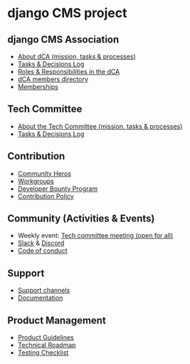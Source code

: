 # django CMS project 

## django CMS Association
   - [About dCA (mission, tasks & processes)](/association/about.md)
   - [Tasks & Decisions Log](/association/tasks-and-decisions-log.md)
   - [Roles & Responsibilities in the dCA](https://docs.google.com/document/d/1UPnQ81s0EaXfOJ3gggj31U-TLGmMUv33aFecEcf0nag/edit?ts=5f71d9cb#)
   - [dCA members directory](https://www.django-cms.org/en/our-members)
   - [Memberships](https://www.django-cms.org/en/about-us/)
    
## Tech Committee
   - [About the Tech Committee (mission, tasks & processes)](/tech-committee/about.md)
   - [Tasks & Decisions Log](/tech-committee/tasks-and-decisions-log.md)
   
## Contribution 
   - [Community Heros](https://github.com/django-cms/django-cms-mgmt/blob/master/community%20heros/list%20of%20community%20heros.md)
   - [Workgroups](https://github.com/django-cms/django-cms-mgmt/blob/master/work%20contribution/work%20groups.md)
   - [Developer Bounty Program](https://www.django-cms.org/en/)
   - [Contribution Policy](https://github.com/django-cms/django-cms-mgmt/blob/master/contribution%20policy/contribution%20policy.md)

## Community (Activities & Events) 
   - Weekly event: [Tech committee meeting (open for all)](https://github.com/django-cms/django-cms-mgmt/blob/master/community%20and%20support/weekly%20tech%20committee%20meeting.md) 
   - [Slack](https://www.django-cmx.org/slack) & [Discord](https://discord.com/invite/PGEDT44h8A) 
   - [Code of conduct](http://docs.django-cms.org/en/latest/contributing/code_of_conduct.html)  
   
 ## Support
   - [Support channels](https://github.com/django-cms/django-cms-mgmt/blob/master/support%20channels/support%20channels.md) 
   - [Documentation](https://docs.django-cms.org/en/latest/index.html)
  
## Product Management
   - [Product Guidelines](https://docs.google.com/presentation/d/1axCv5HuMIIFzP1MNbwCUen7M0pEapxuXRMLEC70NXiU/edit#slide=id.p)
   - [Technical Roadmap](/django-cms/roadmap.md)
   - [Testing Checklist](https://www.notion.so/CMS-core-a90e440827294064a4dc380e3edd9dc5)
